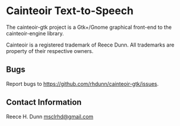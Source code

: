 Cainteoir Text-to-Speech
========================

The cainteoir-gtk project is a Gtk+/Gnome graphical front-end to the
cainteoir-engine library.

Cainteoir is a registered trademark of Reece Dunn. All trademarks are property
of their respective owners.

Bugs
----

Report bugs to https://github.com/rhdunn/cainteoir-gtk/issues.

Contact Information
-------------------

Reece H. Dunn <msclrhd@gmail.com>
